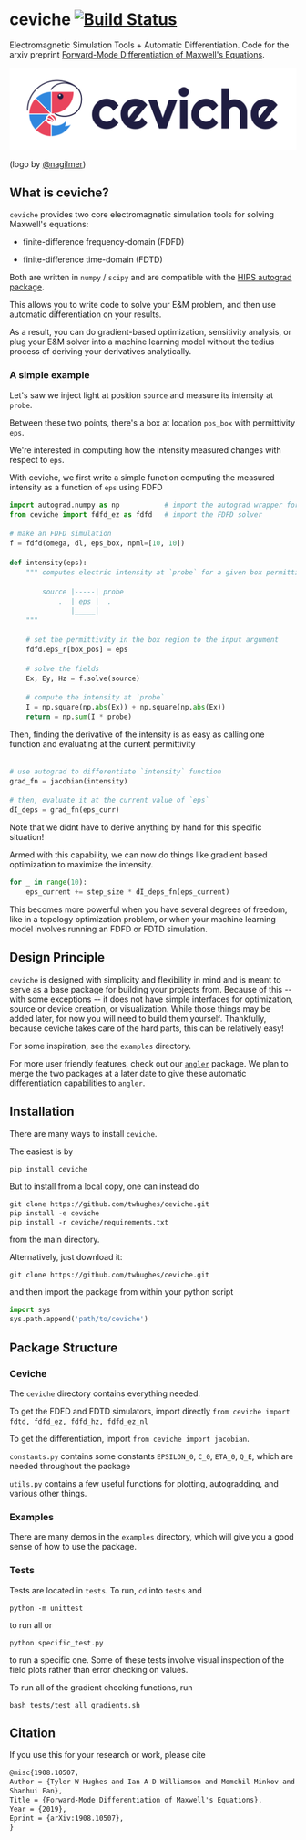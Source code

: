 # ceviche [![Build Status](https://travis-ci.com/twhughes/ceviche.svg?token=ZCPktA3Ki2eYVXYnfbrz&branch=master)](https://travis-ci.com/twhughes/ceviche)

Electromagnetic Simulation Tools + Automatic Differentiation.  Code for the arxiv preprint [Forward-Mode Differentiation of Maxwell's Equations](https://arxiv.org/abs/1908.10507).

<img src="/img/horizontal-color.png" title="ceviche" alt="ceviche">

(logo by [@nagilmer](http://nadinegilmer.com/))

## What is ceviche?

`ceviche` provides two core electromagnetic simulation tools for solving Maxwell's equations:

- finite-difference frequency-domain (FDFD)

- finite-difference time-domain (FDTD)

Both are written in `numpy` / `scipy` and are compatible with the [HIPS autograd package](https://github.com/HIPS/autograd).

This allows you to write code to solve your E&M problem, and then use automatic differentiation on your results.

As a result, you can do gradient-based optimization, sensitivity analysis, or plug your E&M solver into a machine learning model without the tedius process of deriving your derivatives analytically.

### A simple example

Let's saw we inject light at position `source` and measure its intensity at `probe`.

Between these two points, there's a box at location `pos_box` with permittivity `eps`.

We're interested in computing how the intensity measured changes with respect to `eps`.

With ceviche, we first write a simple function computing the measured intensity as a function of `eps` using FDFD

```python
import autograd.numpy as np           # import the autograd wrapper for numpy
from ceviche import fdfd_ez as fdfd   # import the FDFD solver

# make an FDFD simulation
f = fdfd(omega, dl, eps_box, npml=[10, 10])

def intensity(eps):
    """ computes electric intensity at `probe` for a given box permittivity of `eps`

        source |-----| probe
            .  | eps |  .
               |_____|
    """

    # set the permittivity in the box region to the input argument
    fdfd.eps_r[box_pos] = eps

    # solve the fields
    Ex, Ey, Hz = f.solve(source)

    # compute the intensity at `probe`
    I = np.square(np.abs(Ex)) + np.square(np.abs(Ex))
    return = np.sum(I * probe)
```

Then, finding the derivative of the intensity is as easy as calling one function and evaluating at the current permittivity


```python

# use autograd to differentiate `intensity` function
grad_fn = jacobian(intensity)

# then, evaluate it at the current value of `eps`
dI_deps = grad_fn(eps_curr)

```

Note that we didnt have to derive anything by hand for this specific situation!

Armed with this capability, we can now do things like gradient based optimization to maximize the intensity.

```python
for _ in range(10):
    eps_current += step_size * dI_deps_fn(eps_current)
```

This becomes more powerful when you have several degrees of freedom, like in a topology optimization problem, or when your machine learning model involves running an FDFD or FDTD simulation.

## Design Principle

`ceviche` is designed with simplicity and flexibility in mind and is meant to serve as a base package for building your projects from.  Because of this -- with some exceptions -- it does not have simple interfaces for optimization, source or device creation, or visualization.  While those things may be added later, for now you will need to build them yourself.  Thankfully, because ceviche takes care of the hard parts, this can be relatively easy!

For some inspiration, see the `examples` directory.

For more user friendly features, check out our [`angler`](https://github.com/fancompute/angler) package.  We plan to merge the two packages at a later date to give these automatic differentiation capabilities to `angler`.

## Installation

There are many ways to install `ceviche`.

The easiest is by 

    pip install ceviche

But to install from a local copy, one can instead do

    git clone https://github.com/twhughes/ceviche.git
    pip install -e ceviche
    pip install -r ceviche/requirements.txt

from the main directory.

Alternatively, just download it:

    git clone https://github.com/twhughes/ceviche.git

and then import the package from within your python script
    
```python
import sys
sys.path.append('path/to/ceviche')
```

## Package Structure

### Ceviche

The `ceviche` directory contains everything needed.

To get the FDFD and FDTD simulators, import directly `from ceviche import fdtd, fdfd_ez, fdfd_hz, fdfd_ez_nl`

To get the differentiation, import `from ceviche import jacobian`.

`constants.py` contains some constants `EPSILON_0`, `C_0`, `ETA_0`, `Q_E`, which are needed throughout the package

`utils.py` contains a few useful functions for plotting, autogradding, and various other things.

### Examples

There are many demos in the `examples` directory, which will give you a good sense of how to use the package.

### Tests

Tests are located in `tests`.  To run, `cd` into `tests` and

    python -m unittest

to run all or

    python specific_test.py

to run a specific one.  Some of these tests involve visual inspection of the field plots rather than error checking on values.

To run all of the gradient checking functions, run 

    bash tests/test_all_gradients.sh

## Citation

If you use this for your research or work, please cite

    @misc{1908.10507,
    Author = {Tyler W Hughes and Ian A D Williamson and Momchil Minkov and Shanhui Fan},
    Title = {Forward-Mode Differentiation of Maxwell's Equations},
    Year = {2019},
    Eprint = {arXiv:1908.10507},
    }
